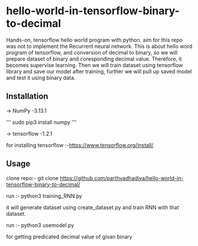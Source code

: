 # hello-world-in-tensorflow-binary-to-decimal
Hands-on, tensorflow hello world program with python.
aim for this repo was not to implement the Recurrent neural network. This is about hello word program of tensorflow, and conversion of decimal to binary, so we will prepare dataset of binary and coresponding decimal value. Therefore, it becomes supervise learning. Then we will train dataset using tensorflow library and save our model after training, further we will pull up saved model and test it using binary data.


## Installation

 
 -> NumPy -3.13.1
 
  '''
  sudo pip3 install numpy
  '''
 
 
 -> tensorflow -1.2.1
 
 for installing tensorflow :-https://www.tensorflow.org/install/

## Usage
 clone repo:- git clone https://github.com/parthvadhadiya/hello-world-in-tensorflow-binary-to-decimal/ 
 
 run :- python3 training_RNN.py 
 
   it will generate dataset using create_dataset.py and train RNN with that dataset.
 
 run :- python3 usemodel.py 
 
   for getting predicated decimal value of givan binary
